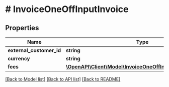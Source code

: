 # # InvoiceOneOffInputInvoice

## Properties

Name | Type | Description | Notes
------------ | ------------- | ------------- | -------------
**external_customer_id** | **string** |  |
**currency** | **string** |  | [optional]
**fees** | [**\OpenAPI\Client\Model\InvoiceOneOffInputInvoiceFeesInner[]**](InvoiceOneOffInputInvoiceFeesInner.md) |  | [optional]

[[Back to Model list]](../../README.md#models) [[Back to API list]](../../README.md#endpoints) [[Back to README]](../../README.md)
